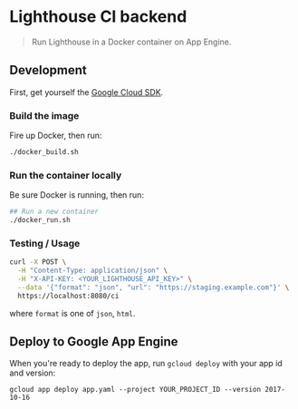 # Lighthouse CI backend

> Run Lighthouse in a Docker container on App Engine.

## Development

First, get yourself the [Google Cloud SDK](https://cloud.google.com/sdk/).

### Build the image

Fire up Docker, then run:

```bash
./docker_build.sh
```

### Run the container locally

Be sure Docker is running, then run:

```bash
## Run a new container
./docker_run.sh
```

### Testing / Usage

```bash
curl -X POST \
  -H "Content-Type: application/json" \
  -H "X-API-KEY: <YOUR_LIGHTHOUSE_API_KEY>" \
  --data '{"format": "json", "url": "https://staging.example.com"}' \
  https://localhost:8080/ci
```

where `format` is one of `json`, `html`.

## Deploy to Google App Engine

When you're ready to deploy the app, run  `gcloud deploy` with your app id and version:

```
gcloud app deploy app.yaml --project YOUR_PROJECT_ID --version 2017-10-16
```
